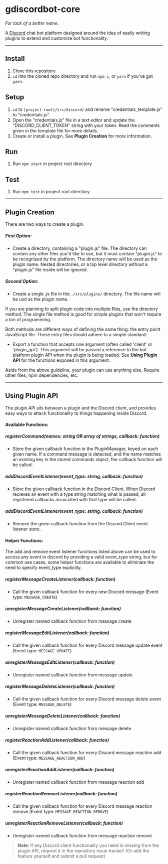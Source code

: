 gdiscordbot-core
===================
*For lack of a better name.*

A [Discord](https://discordapp.com/) chat bot platform designed around the idea of easily writing plugins to extend and customize bot functionality.

----------

## Install
1) Clone this repository
2) `cd` into the cloned repo directory and run `npm i`, or `yarn` if you've got yarn.

## Setup
1) `cd` to `[project root]/src/discord/` and rename "credentials_template.js" to "credentials.js".
2) Open the "credentials.js" file in a text editor and update the "DISCORD_CLIENT_TOKEN" string with your token. Read the comments given in the template file for more details.
3) Create or install a plugin. See **Plugin Creation** for more information.


## Run
1) Run `npm start` in project root directory

## Test
1) Run `npm test` in project root directory

---
## Plugin Creation

There are two ways to create a plugin.

##### First Option:
- Create a directory, containing a "plugin.js" file. The directory can contain any other files you'd like to use, but it must contain "plugin.js" to be recognized by the platform. The directory name will be used as the plugin name. Nested directories, or a top level directory without a "plugin.js" file inside will be ignored.

##### Second Option:
- Create a single .js file in the `./src/plugins/` directory. The file name will be usd as the plugin name.


If you are planning to split plugin code into multiple files, use the directory method. The single file method is good for simple plugins that won't require a ton of programming.

Both methods are different ways of defining the same thing: the entry point JavaScript file. These entry files should adhere to a simple standard:

- Export a function that accepts one argument (often called 'client' or 'plugin_api'). This argument will be passed a reference to the bot platform plugin API when the plugin is being loaded. See **Using Plugin API** for the functions exposed in this argument.
 
Aside from the above guideline, your plugin can use anything else. Require other files, npm dependencies, etc.


---

## Using Plugin API
The plugin API sits between a plugin and the Discord client, and provides easy ways to attach functionality to things happening inside Discord.

#### Available Functions:

##### registerCommand(names: string OR array of strings, callback: function)
- Store the given callback function in the PluginManager, keyed on each given name. If a command message is detected, and the name matches an existing key in the stored commands object, the callback function will be called.

##### addDiscordEventListener(event_type: string, callback: function)
- Store the given callback function in the Discord Client. When Discord recieves an event with a type string matching what is passed, all registered callbacks associated with that type will be called.

##### addDiscordEventListener(event_type: string, callback: function)
- Remove the given callback function from the Discord Client event listener store.

#### Helper Functions:

The add and remove event listener functions listed above can be used to access any event in discord by providing a valid event_type string, but for common use cases, some helper functions are available to eliminate the need to specify event_type explicitly.

##### registerMessageCreateListener(callback: function)
- Call the given callback function for every new Discord message (Event type: `MESSAGE_CREATE`)
##### unregisterMessageCreateListener(callback: function)
- Unregister named callback function from message create

##### registerMessageEditListener(callback: function)
- Call the given callback function for every Discord message update event (Event type: `MESSAGE_UPDATE`)
##### unregisterMessageEditListener(callback: function)
- Unregister named callback function from message update

##### registerMessageDeleteListener(callback: function)
- Call the given callback function for every Discord message delete event (Event type: `MESSAGE_DELETE`)
##### unregisterMessageDeleteListener(callback: function)
- Unregister named callback function from message delete

##### registerReactionAddListener(callback: function)
- Call the given callback function for every Discord message reaction add (Event type: `MESSAGE_REACTION_ADD`)
##### unregisterReactionAddListener(callback: function)
- Unregister named callback function from message reaction add

##### registerReactionRemoveListener(callback: function)
- Call the given callback function for every Discord message reaction remove (Event type: `MESSAGE_REACTION_REMOVE`)
##### unregisterReactionRemoveListener(callback: function)
- Unregister named callback function from message reaction remove

> **Note**: If any Discord client functionality you need is missing from the plugin API, request it in the repository issue tracker! (Or add the feature yourself and submit a pull request)


